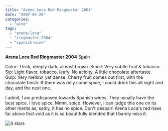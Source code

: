 ```yaml
---
title: "Arena Loca Red Ringmaster 2004"
date: "2007-04-26"
categories:
  - "wine"
tags:
  - "arena-loca"
  - "ringmaster-2004"
  - "spanish-wine"
---
```


**Arena Loca Red Ringmaster 2004** Spain

Color: Thick, deeply dark, almost brown. Smell: Very subtle fruit & tobacco. Sip: Light flavor, tobacco, leafy. No acidity. A little chocolate aftertaste. Gulp: Very mellow, yet dense. Cherry fruit comes out first, with the chocolate finish. If there was only some spice, I could drink this all night and day, and the next one.

I admit, I am predisposed towards Spanish wines. They usually have the best spice. I love spice. Mmm, spice. However, I can judge this one on its other merits as, sadly, it has no spice. Don't despair! Arena Loca's red rises far above that void as it is so beautifully blended that I barely miss it.

![4 stars](http://www.rebeccagomezfarrell.com/wp-content/uploads/2009/02/rating_truffle1.gif "rating_truffle1")
